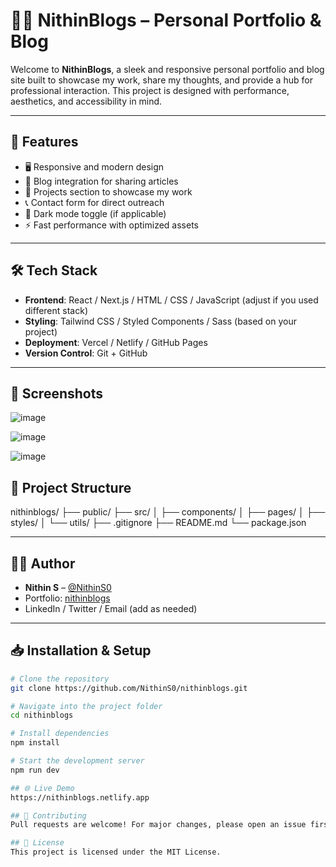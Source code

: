 # 🧑‍💻 NithinBlogs – Personal Portfolio & Blog

Welcome to **NithinBlogs**, a sleek and responsive personal portfolio and blog site built to showcase my work, share my thoughts, and provide a hub for professional interaction. This project is designed with performance, aesthetics, and accessibility in mind.

---

## 🚀 Features

- 🖥️ Responsive and modern design
- 📄 Blog integration for sharing articles
- 📁 Projects section to showcase my work
- 📞 Contact form for direct outreach
- 🌙 Dark mode toggle (if applicable)
- ⚡ Fast performance with optimized assets

---

## 🛠️ Tech Stack

- **Frontend**: React / Next.js / HTML / CSS / JavaScript (adjust if you used different stack)
- **Styling**: Tailwind CSS / Styled Components / Sass (based on your project)
- **Deployment**: Vercel / Netlify / GitHub Pages
- **Version Control**: Git + GitHub

---

## 📸 Screenshots
![image](https://github.com/user-attachments/assets/1e2beac9-1f3f-4433-b308-0e996b07d17c)

![image](https://github.com/user-attachments/assets/a0767d01-23b5-4149-9e36-9238ed45f8e2)

![image](https://github.com/user-attachments/assets/e0b1c594-b6c9-46c9-a5ac-783b8cd025e8)

## 📂 Project Structure
nithinblogs/
├── public/
├── src/
│ ├── components/
│ ├── pages/
│ ├── styles/
│ └── utils/
├── .gitignore
├── README.md
└── package.json

---

## 🧑‍🎓 Author

- **Nithin S** – [@NithinS0](https://github.com/NithinS0)
- Portfolio: [nithinblogs](https://github.com/NithinS0/nithinblogs)
- LinkedIn / Twitter / Email (add as needed)

---

## 📥 Installation & Setup

```bash
# Clone the repository
git clone https://github.com/NithinS0/nithinblogs.git

# Navigate into the project folder
cd nithinblogs

# Install dependencies
npm install

# Start the development server
npm run dev

## 🌐 Live Demo
https://nithinblogs.netlify.app

## 🤝 Contributing
Pull requests are welcome! For major changes, please open an issue first to discuss what you would like to change.

## 📝 License
This project is licensed under the MIT License.

